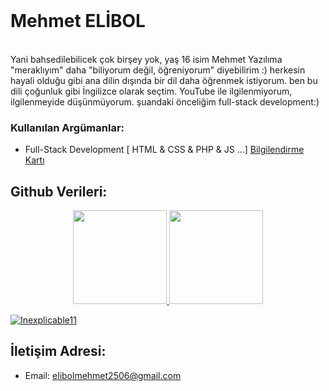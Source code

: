 <br>
<h1>Mehmet ELİBOL</h1>

<br> 
Yani bahsedilebilicek çok birşey yok, yaş 16 isim Mehmet Yazılıma "meraklıyım" daha "biliyorum değil, öğreniyorum" diyebilirim :) herkesin hayali olduğu gibi ana dilin dışında bir dil daha öğrenmek istiyorum. ben bu dili çoğunluk gibi İngilizce olarak seçtim. YouTube ile ilgilenmiyorum, ilgilenmeyide düşünmüyorum. şuandaki önceliğim full-stack development:) 

<br/>

### Kullanılan Argümanlar:
- Full-Stack Development [ HTML & CSS & PHP & JS ...] [Bilgilendirme Kartı](https://media.discordapp.net/attachments/836700714046062655/843510934818652160/Mehmet_ELIBOL.png?width=831&height=587)


## Github Verileri:
<p align="center">
  <a href="https://github.com/Inexplicable11">
<img height="150em" src="https://github-readme-stats.vercel.app/api/top-langs/?username=Inexplicable11&layout=compact&theme=material-palenight&langs_count=12" />
<img height="150em" src="https://github-readme-stats.vercel.app/api?username=Inexplicable11&show_icons=true&include_all_commits=true&theme=material-palenight" /> <br>
	<center> 
 <p align="left"> <img src="https://komarev.com/ghpvc/?username=Inexplicable11" alt="Inexplicable11" /> </p>
	  </center>
  </a>
</p>


## İletişim Adresi: 
* Email: elibolmehmet2506@gmail.com
